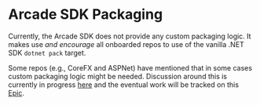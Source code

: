 # Arcade SDK Packaging

Currently, the Arcade SDK does not provide any custom packaging logic. It makes use *and encourage* all onboarded repos to use of the vanilla .NET SDK `dotnet pack` target.

Some repos (e.g., CoreFX and ASPNet) have mentioned that in some cases custom packaging logic might be needed. Discussion around this is currently in progress [here](https://github.com/dotnet/arcade/issues/383) and the eventual work will be tracked on this [Epic](https://github.com/dotnet/arcade/issues/578).